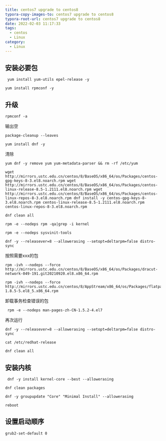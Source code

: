 ```yaml
---
title: centos7 upgrade to centos8
typora-copy-images-to: centos7 upgrade to centos8
typora-root-url: centos7 upgrade to centos8
date: 2022-02-03 11:17:33
tags:
  - centos
  - Linux
category:
  - Linux
---
```




## 安装必要包

```
 yum install yum-utils epel-release -y
```

```
yum install rpmconf -y
```

## 升级

```
rpmconf -a
```

输出空 

```
package-cleanup --leaves
```

```
yum install dnf -y
```

清除

```
yum dnf -y remove yum yum-metadata-parser && rm -rf /etc/yum
```

```
wget http://mirrors.ustc.edu.cn/centos/8/BaseOS/x86_64/os/Packages/centos-gpg-keys-8-3.el8.noarch.rpm wget http://mirrors.ustc.edu.cn/centos/8/BaseOS/x86_64/os/Packages/centos-linux-release-8.5-1.2111.el8.noarch.rpm wget http://mirrors.ustc.edu.cn/centos/8/BaseOS/x86_64/os/Packages/centos-linux-repos-8-3.el8.noarch.rpm dnf install -y centos-gpg-keys-8-3.el8.noarch.rpm centos-linux-release-8.5-1.2111.el8.noarch.rpm centos-linux-repos-8-3.el8.noarch.rpm
```

```
dnf clean all
```

```
rpm -e --nodeps rpm -qa|grep -i kernel
```

```
rpm -e --nodeps sysvinit-tools
```

```
dnf -y --releasever=8 --allowerasing --setopt=deltarpm=false distro-sync 
```

按照需要xxx的包 

```
rpm -ivh --nodeps --force http://mirrors.ustc.edu.cn/centos/8/BaseOS/x86_64/os/Packages/dracut-network-049-191.git20210920.el8.x86_64.rpm 
```

```
rpm -ivh --nodeps --force http://mirrors.ustc.edu.cn/centos/8/AppStream/x86_64/os/Packages/flatpak-1.8.5-5.el8_5.x86_64.rpm
```

卸载事务检查错误的包

```
 rpm -e --nodeps man-pages-zh-CN-1.5.2-4.el7
```

再次运行 

```
dnf -y --releasever=8 --allowerasing --setopt=deltarpm=false distro-sync
```

```
cat /etc/redhat-release 
```

```
dnf clean all
```

## 安装内核

```
 dnf -y install kernel-core --best --allowerasing
```

```
dnf clean packages
```

```
dnf -y groupupdate "Core" "Minimal Install" --allowerasing

reboot
```

## 设置启动顺序

```
grub2-set-default 0
```
